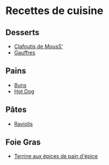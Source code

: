 Recettes de cuisine
===================

Desserts
--------

- [Clafoutis de MousS'](./desserts/clafoutis.md)
- [Gauffres](./desserts/gauffres/README.md)

Pains
-----

- [Buns](./pains/buns.md)
- [Hot Dog](./pains/hotdog.md)

Pâtes
-----

- [Raviolis](./pâtes/raviolis.md)

Foie Gras
---------

- [Terrine aux épices de pain d'épice](./foie_gras/terrine.md)
